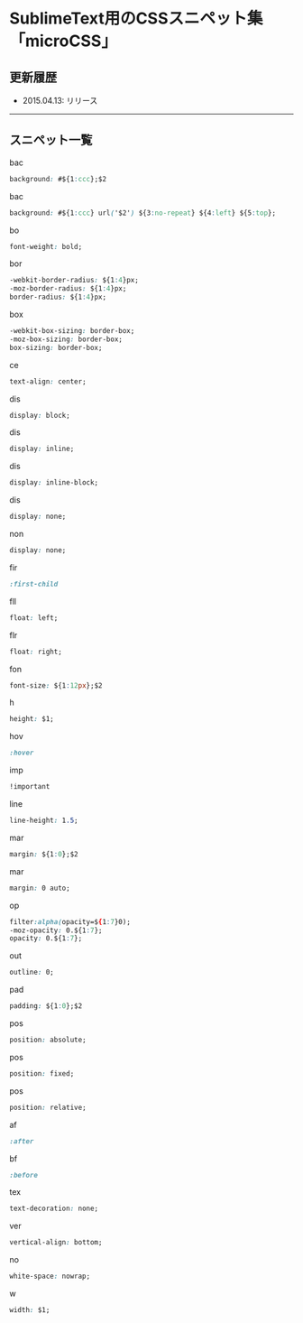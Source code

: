 # SublimeText用のCSSスニペット集「microCSS」

## 更新履歴
* 2015.04.13: リリース

---

## スニペット一覧

bac
```CSS
background: #${1:ccc};$2
```

bac
```CSS
background: #${1:ccc} url('$2') ${3:no-repeat} ${4:left} ${5:top};
```

bo
```CSS
font-weight: bold;
```

bor
```CSS
-webkit-border-radius: ${1:4}px;
-moz-border-radius: ${1:4}px;
border-radius: ${1:4}px;
```

box
```CSS
-webkit-box-sizing: border-box;
-moz-box-sizing: border-box;
box-sizing: border-box;
```

ce
```CSS
text-align: center;
```

dis
```CSS
display: block;
```

dis
```CSS
display: inline;
```

dis
```CSS
display: inline-block;
```

dis
```CSS
display: none;
```

non
```CSS
display: none;
```

fir
```CSS
:first-child
```

fll
```CSS
float: left;
```

flr
```CSS
float: right;
```

fon
```CSS
font-size: ${1:12px};$2
```

h
```CSS
height: $1;
```

hov
```CSS
:hover
```

imp
```CSS
!important
```

line
```CSS
line-height: 1.5;
```

mar
```CSS
margin: ${1:0};$2
```

mar
```CSS
margin: 0 auto;
```

op
```CSS
filter:alpha(opacity=${1:7}0);
-moz-opacity: 0.${1:7};
opacity: 0.${1:7};
```

out
```CSS
outline: 0;
```

pad
```CSS
padding: ${1:0};$2
```

pos
```CSS
position: absolute;
```

pos
```CSS
position: fixed;
```

pos
```CSS
position: relative;
```

af
```CSS
:after
```

bf
```CSS
:before
```

tex
```CSS
text-decoration: none;
```

ver
```CSS
vertical-align: bottom;
```

no
```CSS
white-space: nowrap;
```

w
```CSS
width: $1;
```

